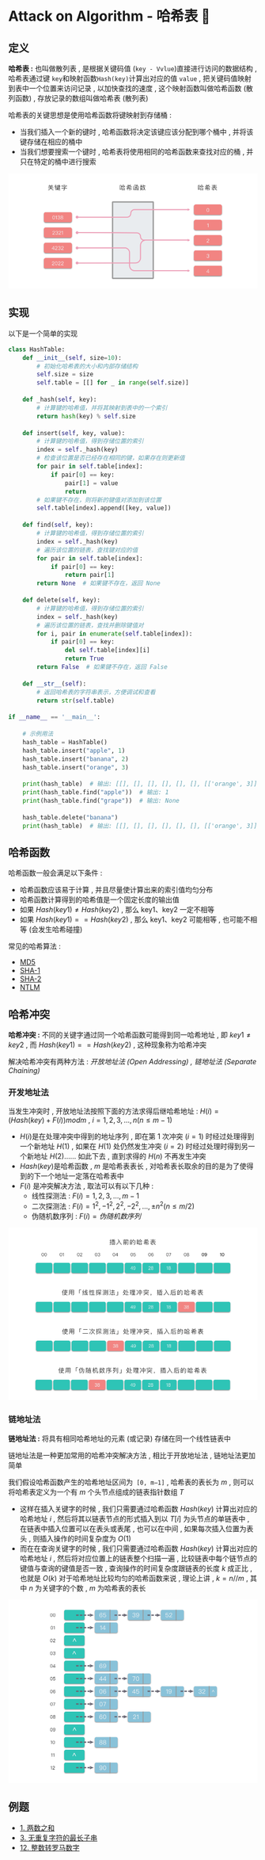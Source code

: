 # Attack on Algorithm - 哈希表 🐝 

## 定义

**哈希表 :** 也叫做散列表 , 是根据关键码值 (`key - Vvlue`)直接进行访问的数据结构 , 哈希表通过键 `key`和映射函数`Hash(key)`计算出对应的值 `value` , 把关键码值映射到表中一个位置来访问记录 , 以加快查找的速度 , 这个映射函数叫做哈希函数 (散列函数) , 存放记录的数组叫做哈希表 (散列表) 

哈希表的关键思想是使用哈希函数将键映射到存储桶 : 

- 当我们插入一个新的键时 , 哈希函数将决定该键应该分配到哪个桶中 , 并将该键存储在相应的桶中
- 当我们想要搜索一个键时 , 哈希表将使用相同的哈希函数来查找对应的桶 , 并只在特定的桶中进行搜索

![hash-01](https://github.com/attack-on-backend/algorithm/blob/master/assert/hash-01.png?raw=true)

## 实现

以下是一个简单的实现

```python
class HashTable:
    def __init__(self, size=10):
        # 初始化哈希表的大小和内部存储结构
        self.size = size
        self.table = [[] for _ in range(self.size)]

    def _hash(self, key):
        # 计算键的哈希值，并将其映射到表中的一个索引
        return hash(key) % self.size

    def insert(self, key, value):
        # 计算键的哈希值，得到存储位置的索引
        index = self._hash(key)
        # 检查该位置是否已经存在相同的键，如果存在则更新值
        for pair in self.table[index]:
            if pair[0] == key:
                pair[1] = value
                return
        # 如果键不存在，则将新的键值对添加到该位置
        self.table[index].append([key, value])

    def find(self, key):
        # 计算键的哈希值，得到存储位置的索引
        index = self._hash(key)
        # 遍历该位置的链表，查找键对应的值
        for pair in self.table[index]:
            if pair[0] == key:
                return pair[1]
        return None  # 如果键不存在，返回 None

    def delete(self, key):
        # 计算键的哈希值，得到存储位置的索引
        index = self._hash(key)
        # 遍历该位置的链表，查找并删除键值对
        for i, pair in enumerate(self.table[index]):
            if pair[0] == key:
                del self.table[index][i]
                return True
        return False  # 如果键不存在，返回 False

    def __str__(self):
        # 返回哈希表的字符串表示，方便调试和查看
        return str(self.table)

if __name__ == '__main__':
    
    # 示例用法
    hash_table = HashTable()
    hash_table.insert("apple", 1)
    hash_table.insert("banana", 2)
    hash_table.insert("orange", 3)
    
    print(hash_table)  # 输出: [[], [], [], [], [], [], [['orange', 3]], [], [], [['banana', 2], ['apple', 1]]]
    print(hash_table.find("apple"))  # 输出: 1
    print(hash_table.find("grape"))  # 输出: None
    
    hash_table.delete("banana")
    print(hash_table)  # 输出: [[], [], [], [], [], [], [['orange', 3]], [], [], [['apple', 1]]]
```

## 哈希函数

哈希函数一般会满足以下条件 : 

- 哈希函数应该易于计算 , 并且尽量使计算出来的索引值均匀分布
- 哈希函数计算得到的哈希值是一个固定长度的输出值
- 如果 $Hash(key1)≠Hash(key2)$ , 那么 key1、key2 一定不相等
- 如果 $Hash(key1)==Hash(key2)$ , 那么 key1、key2 可能相等 , 也可能不相等 (会发生哈希碰撞)

常见的哈希算法 : 

- [MD5](https://en.wikipedia.org/wiki/MD5)
- [SHA-1](https://en.wikipedia.org/wiki/SHA-1)
- [SHA-2](https://en.wikipedia.org/wiki/SHA-2)
- [NTLM](https://it.wikipedia.org/wiki/NTLM)

## 哈希冲突

**哈希冲突 :** 不同的关键字通过同一个哈希函数可能得到同一哈希地址 , 即 $key1≠key2$ , 而 $Hash(key1)==Hash(key2)$ , 这种现象称为哈希冲突

解决哈希冲突有两种方法 : *开放地址法 (Open Addressing) , 链地址法 (Separate Chaining)*

### 开发地址法

当发生冲突时 , 开放地址法按照下面的方法求得后继哈希地址 : $H(i)=(Hash(key)+F(i)) mod m$ , $i=1,2,3,...,n(n≤m−1)$

- $H(i)$是在处理冲突中得到的地址序列 , 即在第 1 次冲突 ($i=1$) 时经过处理得到一个新地址 $H(1)$ , 如果在 $H(1)$ 处仍然发生冲突 ($i=2$) 时经过处理时得到另一个新地址 $H(2)$…… 如此下去 , 直到求得的 $H(n)$ 不再发生冲突
- $Hash(key)$是哈希函数 , $m$ 是哈希表表长 , 对哈希表长取余的目的是为了使得到的下一个地址一定落在哈希表中
- $F(i)$ 是冲突解决方法 , 取法可以有以下几种 : 
  - 线性探测法 : $F(i)=1,2,3,...,m−1$
  - 二次探测法 : $F(i)=1^2,−1^2,2^2,−2^2,...,±n^2(n≤m/2)$
  - 伪随机数序列 : $F(i)=伪随机数序列$

![hash-02](https://github.com/attack-on-backend/algorithm/blob/master/assert/hash-02.png?raw=true)

### 链地址法

**链地址法 :** 将具有相同哈希地址的元素 (或记录) 存储在同一个线性链表中

链地址法是一种更加常用的哈希冲突解决方法 , 相比于开放地址法 , 链地址法更加简单

我们假设哈希函数产生的哈希地址区间为` [0, m−1]` , 哈希表的表长为 $m$ , 则可以将哈希表定义为一个有 $m$ 个头节点组成的链表指针数组 $T$

- 这样在插入关键字的时候 , 我们只需要通过哈希函数 $Hash(key)$ 计算出对应的哈希地址 $i$  , 然后将其以链表节点的形式插入到以 $T[i]$ 为头节点的单链表中 , 在链表中插入位置可以在表头或表尾 , 也可以在中间 , 如果每次插入位置为表头 , 则插入操作的时间复杂度为 $O(1)$
- 而在在查询关键字的时候 , 我们只需要通过哈希函数 $Hash(key)$ 计算出对应的哈希地址 $i$  , 然后将对应位置上的链表整个扫描一遍 , 比较链表中每个链节点的键值与查询的键值是否一致 , 查询操作的时间复杂度跟链表的长度 $k$ 成正比 , 也就是 $O(k)$ 对于哈希地址比较均匀的哈希函数来说 , 理论上讲 , $k=n//m$ , 其中 $n$ 为关键字的个数 , $m$ 为哈希表的表长

![hash-03](https://github.com/attack-on-backend/algorithm/blob/master/assert/hash-03.png?raw=true)

## 例题

- [1. 两数之和](https://leetcode.cn/problems/two-sum/)
- [3. 无重复字符的最长子串](https://leetcode.cn/problems/longest-substring-without-repeating-characters/)
- [12. 整数转罗马数字](https://leetcode.cn/problems/integer-to-roman/)



